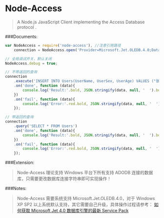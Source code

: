 Node-Access
===========
>A Node.js JavaScript Client implementing the Access Database protocol .

###Documents:
```js
var NodeAccess = require('node-access'), //注意引用路径
    connection = NodeAccess.open('Provider=Microsoft.Jet.OLEDB.4.0;Data Source=node-access.mdb;');

// 全局调试开关，默认关闭
NodeAccess.debug = true;

// 不带返回的查询
connection
    .execute('INSERT INTO Users(UserName, UserSex, UserAge) VALUES ("张三", "男", 33)')
    .on('done', function (data){
        console.log('Result:'.bold, JSON.stringify(data, null, '  ').bold);
    })
    .on('fail', function (data){
        console.log('Error:'.red.bold, JSON.stringify(data, null, '  ').bold);
    });

// 带返回的查询
connection
    .query('SELECT * FROM Users')
    .on('done', function (data){
        console.log('Result:'.bold, JSON.stringify(data, null, '  ').bold);
    })
    .on('fail', function (data){
        console.log('Error:'.red.bold, JSON.stringify(data, null, '  ').bold);
    });
```

###Extension:
>Node-Access 理论支持 Windows 平台下所有支持 ADODB 连接的数据库，只需要更改数据库连接字符串即可实现操作！

###Notes:
>Node-Access 需要系统支持 Microsoft.Jet.OLEDB.4.0，对于 Windows XP SP2 以上系统默认支持，其它需要自己升级，具体操作过程请参考：
[如何获取 Microsoft Jet 4.0 数据库引擎的最新 Service Pack](http://support.microsoft.com/default.aspx?scid=kb;zh-CN;239114)
